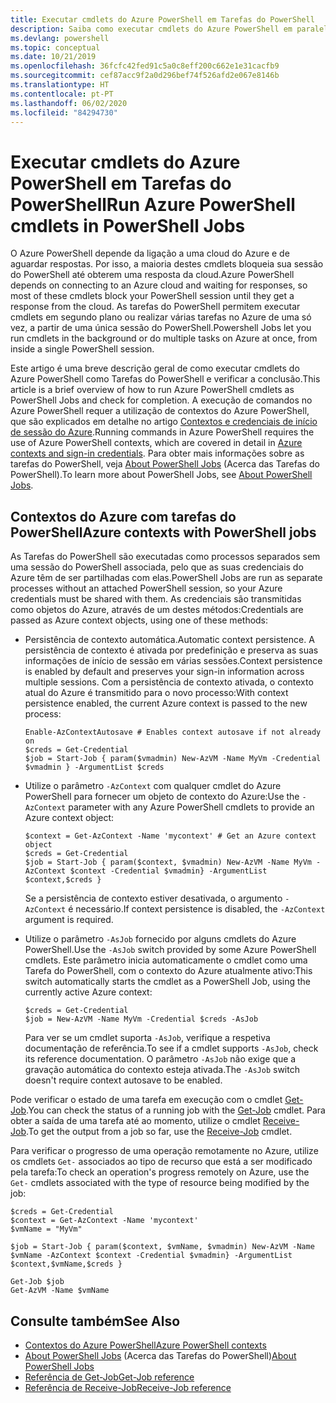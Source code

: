 ```yaml
---
title: Executar cmdlets do Azure PowerShell em Tarefas do PowerShell
description: Saiba como executar cmdlets do Azure PowerShell em paralelo ou como tarefas em segundo plano, com -AsJob e Start-Job.
ms.devlang: powershell
ms.topic: conceptual
ms.date: 10/21/2019
ms.openlocfilehash: 36fcfc42fed91c5a0c8eff200c662e1e31cacfb9
ms.sourcegitcommit: cef87acc9f2a0d296bef74f526afd2e067e8146b
ms.translationtype: HT
ms.contentlocale: pt-PT
ms.lasthandoff: 06/02/2020
ms.locfileid: "84294730"
---
```

# <a name="run-azure-powershell-cmdlets-in-powershell-jobs"></a><span data-ttu-id="9051e-103">Executar cmdlets do Azure PowerShell em Tarefas do PowerShell</span><span class="sxs-lookup"><span data-stu-id="9051e-103">Run Azure PowerShell cmdlets in PowerShell Jobs</span></span>

<span data-ttu-id="9051e-104">O Azure PowerShell depende da ligação a uma cloud do Azure e de aguardar respostas. Por isso, a maioria destes cmdlets bloqueia sua sessão do PowerShell até obterem uma resposta da cloud.</span><span class="sxs-lookup"><span data-stu-id="9051e-104">Azure PowerShell depends on connecting to an Azure cloud and waiting for responses, so most of these cmdlets block your PowerShell session until they get a response from the cloud.</span></span>
<span data-ttu-id="9051e-105">As tarefas do PowerShell permitem executar cmdlets em segundo plano ou realizar várias tarefas no Azure de uma só vez, a partir de uma única sessão do PowerShell.</span><span class="sxs-lookup"><span data-stu-id="9051e-105">Powershell Jobs let you run cmdlets in the background or do multiple tasks on Azure at once, from inside a single PowerShell session.</span></span>

<span data-ttu-id="9051e-106">Este artigo é uma breve descrição geral de como executar cmdlets do Azure PowerShell como Tarefas do PowerShell e verificar a conclusão.</span><span class="sxs-lookup"><span data-stu-id="9051e-106">This article is a brief overview of how to run Azure PowerShell cmdlets as PowerShell Jobs and check for completion.</span></span> <span data-ttu-id="9051e-107">A execução de comandos no Azure PowerShell requer a utilização de contextos do Azure PowerShell, que são explicados em detalhe no artigo [Contextos e credenciais de início de sessão do Azure](context-persistence.md).</span><span class="sxs-lookup"><span data-stu-id="9051e-107">Running commands in Azure PowerShell requires the use of Azure PowerShell contexts, which are covered in detail in [Azure contexts and sign-in credentials](context-persistence.md).</span></span>
<span data-ttu-id="9051e-108">Para obter mais informações sobre as tarefas do PowerShell, veja [About PowerShell Jobs](/powershell/module/microsoft.powershell.core/about/about_jobs) (Acerca das Tarefas do PowerShell).</span><span class="sxs-lookup"><span data-stu-id="9051e-108">To learn more about PowerShell Jobs, see [About PowerShell Jobs](/powershell/module/microsoft.powershell.core/about/about_jobs).</span></span>

## <a name="azure-contexts-with-powershell-jobs"></a><span data-ttu-id="9051e-109">Contextos do Azure com tarefas do PowerShell</span><span class="sxs-lookup"><span data-stu-id="9051e-109">Azure contexts with PowerShell jobs</span></span>

<span data-ttu-id="9051e-110">As Tarefas do PowerShell são executadas como processos separados sem uma sessão do PowerShell associada, pelo que as suas credenciais do Azure têm de ser partilhadas com elas.</span><span class="sxs-lookup"><span data-stu-id="9051e-110">PowerShell Jobs are run as separate processes without an attached PowerShell session, so your Azure credentials must be shared with them.</span></span> <span data-ttu-id="9051e-111">As credenciais são transmitidas como objetos do Azure, através de um destes métodos:</span><span class="sxs-lookup"><span data-stu-id="9051e-111">Credentials are passed as Azure context objects, using one of these methods:</span></span>

* <span data-ttu-id="9051e-112">Persistência de contexto automática.</span><span class="sxs-lookup"><span data-stu-id="9051e-112">Automatic context persistence.</span></span> <span data-ttu-id="9051e-113">A persistência de contexto é ativada por predefinição e preserva as suas informações de início de sessão em várias sessões.</span><span class="sxs-lookup"><span data-stu-id="9051e-113">Context persistence is enabled by default and preserves your sign-in information across multiple sessions.</span></span> <span data-ttu-id="9051e-114">Com a persistência de contexto ativada, o contexto atual do Azure é transmitido para o novo processo:</span><span class="sxs-lookup"><span data-stu-id="9051e-114">With context persistence enabled, the current Azure context is passed to the new process:</span></span>

  ```azurepowershell-interactive
  Enable-AzContextAutosave # Enables context autosave if not already on
  $creds = Get-Credential
  $job = Start-Job { param($vmadmin) New-AzVM -Name MyVm -Credential $vmadmin } -ArgumentList $creds
  ```

* <span data-ttu-id="9051e-115">Utilize o parâmetro `-AzContext` com qualquer cmdlet do Azure PowerShell para fornecer um objeto de contexto do Azure:</span><span class="sxs-lookup"><span data-stu-id="9051e-115">Use the `-AzContext` parameter with any Azure PowerShell cmdlets to provide an Azure context object:</span></span>

  ```azurepowershell-interactive
  $context = Get-AzContext -Name 'mycontext' # Get an Azure context object
  $creds = Get-Credential
  $job = Start-Job { param($context, $vmadmin) New-AzVM -Name MyVm -AzContext $context -Credential $vmadmin} -ArgumentList $context,$creds }
  ```

  <span data-ttu-id="9051e-116">Se a persistência de contexto estiver desativada, o argumento `-AzContext` é necessário.</span><span class="sxs-lookup"><span data-stu-id="9051e-116">If context persistence is disabled, the `-AzContext` argument is required.</span></span>

* <span data-ttu-id="9051e-117">Utilize o parâmetro `-AsJob` fornecido por alguns cmdlets do Azure PowerShell.</span><span class="sxs-lookup"><span data-stu-id="9051e-117">Use the `-AsJob` switch provided by some Azure PowerShell cmdlets.</span></span> <span data-ttu-id="9051e-118">Este parâmetro inicia automaticamente o cmdlet como uma Tarefa do PowerShell, com o contexto do Azure atualmente ativo:</span><span class="sxs-lookup"><span data-stu-id="9051e-118">This switch automatically starts the cmdlet as a PowerShell Job, using the currently active Azure context:</span></span>

  ```azurepowershell-interactive
  $creds = Get-Credential
  $job = New-AzVM -Name MyVm -Credential $creds -AsJob
  ```

  <span data-ttu-id="9051e-119">Para ver se um cmdlet suporta `-AsJob`, verifique a respetiva documentação de referência.</span><span class="sxs-lookup"><span data-stu-id="9051e-119">To see if a cmdlet supports `-AsJob`, check its reference documentation.</span></span> <span data-ttu-id="9051e-120">O parâmetro `-AsJob` não exige que a gravação automática do contexto esteja ativada.</span><span class="sxs-lookup"><span data-stu-id="9051e-120">The `-AsJob` switch doesn't require context autosave to be enabled.</span></span>

<span data-ttu-id="9051e-121">Pode verificar o estado de uma tarefa em execução com o cmdlet [Get-Job](/powershell/module/microsoft.powershell.core/get-job).</span><span class="sxs-lookup"><span data-stu-id="9051e-121">You can check the status of a running job with the [Get-Job](/powershell/module/microsoft.powershell.core/get-job) cmdlet.</span></span> <span data-ttu-id="9051e-122">Para obter a saída de uma tarefa até ao momento, utilize o cmdlet [Receive-Job](/powershell/module/microsoft.powershell.core/receive-job).</span><span class="sxs-lookup"><span data-stu-id="9051e-122">To get the output from a job so far, use the [Receive-Job](/powershell/module/microsoft.powershell.core/receive-job) cmdlet.</span></span>

<span data-ttu-id="9051e-123">Para verificar o progresso de uma operação remotamente no Azure, utilize os cmdlets `Get-` associados ao tipo de recurso que está a ser modificado pela tarefa:</span><span class="sxs-lookup"><span data-stu-id="9051e-123">To check an operation's progress remotely on Azure, use the `Get-` cmdlets associated with the type of resource being modified by the job:</span></span>

```azurepowershell-interactive
$creds = Get-Credential
$context = Get-AzContext -Name 'mycontext'
$vmName = "MyVm"

$job = Start-Job { param($context, $vmName, $vmadmin) New-AzVM -Name $vmName -AzContext $context -Credential $vmadmin} -ArgumentList $context,$vmName,$creds }

Get-Job $job
Get-AzVM -Name $vmName
```

## <a name="see-also"></a><span data-ttu-id="9051e-124">Consulte também</span><span class="sxs-lookup"><span data-stu-id="9051e-124">See Also</span></span>

* [<span data-ttu-id="9051e-125">Contextos do Azure PowerShell</span><span class="sxs-lookup"><span data-stu-id="9051e-125">Azure PowerShell contexts</span></span>](context-persistence.md)
* <span data-ttu-id="9051e-126">[About PowerShell Jobs](/powershell/module/microsoft.powershell.core/about/about_jobs) (Acerca das Tarefas do PowerShell)</span><span class="sxs-lookup"><span data-stu-id="9051e-126">[About PowerShell Jobs](/powershell/module/microsoft.powershell.core/about/about_jobs)</span></span>
* [<span data-ttu-id="9051e-127">Referência de Get-Job</span><span class="sxs-lookup"><span data-stu-id="9051e-127">Get-Job reference</span></span>](/powershell/module/microsoft.powershell.core/get-job)
* [<span data-ttu-id="9051e-128">Referência de Receive-Job</span><span class="sxs-lookup"><span data-stu-id="9051e-128">Receive-Job reference</span></span>](/powershell/module/microsoft.powershell.core/receive-job)
